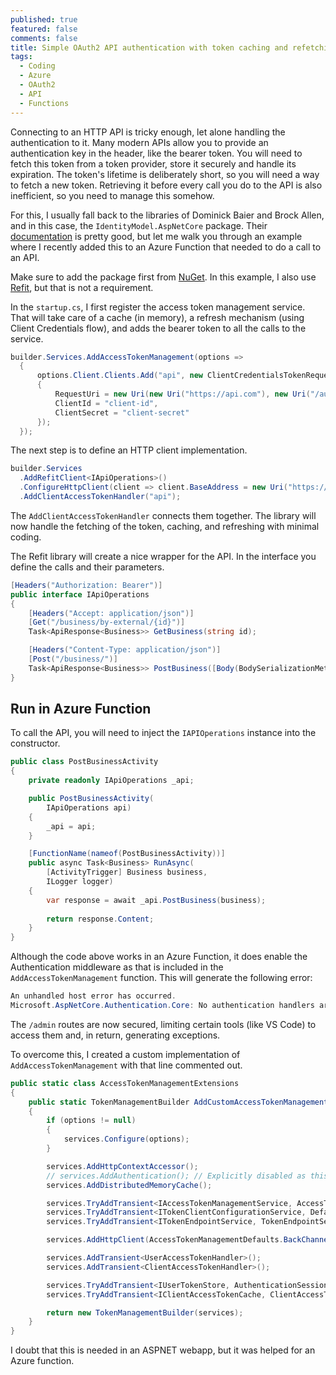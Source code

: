 ```yaml
---
published: true
featured: false
comments: false
title: Simple OAuth2 API authentication with token caching and refetching in an Azure Function using IdentityModel and Refit 
tags:
  - Coding
  - Azure
  - OAuth2
  - API
  - Functions
---
```


Connecting to an HTTP API is tricky enough, let alone handling the authentication to it. Many modern APIs allow you to provide an authentication key in the header, like the bearer token. You will need to fetch this token from a token provider, store it securely and handle its expiration. The token's lifetime is deliberately short, so you will need a way to fetch a new token. Retrieving it before every call you do to the API is also inefficient, so you need to manage this somehow.

For this, I usually fall back to the libraries of Dominick Baier and Brock Allen, and in this case, the `IdentityModel.AspNetCore` package. Their [documentation](https://identitymodel.readthedocs.io/en/latest/aspnetcore/overview.html) is pretty good, but let me walk you through an example where I recently added this to an Azure Function that needed to do a call to an API.

Make sure to add the package first from [NuGet](https://www.nuget.org/packages/IdentityModel.AspNetCore/). In this example, I also use [Refit](https://github.com/reactiveui/refit), but that is not a requirement.

In the `startup.cs`, I first register the access token management service. That will take care of a cache (in memory), a refresh mechanism (using Client Credentials flow), and adds the bearer token to all the calls to the service.

```csharp
builder.Services.AddAccessTokenManagement(options =>
  {
      options.Client.Clients.Add("api", new ClientCredentialsTokenRequest
      {
          RequestUri = new Uri(new Uri("https://api.com"), new Uri("/auth/token", UriKind.Relative)),
          ClientId = "client-id",
          ClientSecret = "client-secret"
      });
  });
```

The next step is to define an HTTP client implementation.

```csharp
builder.Services
  .AddRefitClient<IApiOperations>()
  .ConfigureHttpClient(client => client.BaseAddress = new Uri("https://api.com"))
  .AddClientAccessTokenHandler("api");
```

The `AddClientAccessTokenHandler` connects them together. The library will now handle the fetching of the token, caching, and refreshing with minimal coding.

The Refit library will create a nice wrapper for the API. In the interface you define the calls and their parameters.

```csharp
[Headers("Authorization: Bearer")]
public interface IApiOperations
{
    [Headers("Accept: application/json")]
    [Get("/business/by-external/{id}")]
    Task<ApiResponse<Business>> GetBusiness(string id);

    [Headers("Content-Type: application/json")]
    [Post("/business/")]
    Task<ApiResponse<Business>> PostBusiness([Body(BodySerializationMethod.Serialized)] Business business);
}
```

## Run in Azure Function

To call the API, you will need to inject the `IAPIOperations` instance into the constructor.

```csharp
public class PostBusinessActivity 
{
    private readonly IApiOperations _api;

    public PostBusinessActivity(
        IApiOperations api) 
    {
        _api = api;
    }

    [FunctionName(nameof(PostBusinessActivity))]
    public async Task<Business> RunAsync(
        [ActivityTrigger] Business business,
        ILogger logger)
    {
        var response = await _api.PostBusiness(business);
       
        return response.Content;
    }
}
```

Although the code above works in an Azure Function, it does enable the Authentication middleware as that is included in the `AddAccessTokenManagement` function. This will generate the following error:

```csharp
An unhandled host error has occurred.
Microsoft.AspNetCore.Authentication.Core: No authentication handlers are registered. Did you forget to call AddAuthentication().Add[SomeAuthHandler]("ArmToken",...)?.
```

The `/admin` routes are now secured, limiting certain tools (like VS Code) to access them and, in return, generating exceptions. 

To overcome this, I created a custom implementation of `AddAccessTokenManagement` with that line commented out.

```csharp
public static class AccessTokenManagementExtensions
{
    public static TokenManagementBuilder AddCustomAccessTokenManagement(this IServiceCollection services, Action<AccessTokenManagementOptions> options = null)
    {
        if (options != null)
        {
            services.Configure(options);
        }

        services.AddHttpContextAccessor();
        // services.AddAuthentication(); // Explicitly disabled as this interferes with the functions admin endpoint
        services.AddDistributedMemoryCache();

        services.TryAddTransient<IAccessTokenManagementService, AccessTokenManagementService>();
        services.TryAddTransient<ITokenClientConfigurationService, DefaultTokenClientConfigurationService>();
        services.TryAddTransient<ITokenEndpointService, TokenEndpointService>();

        services.AddHttpClient(AccessTokenManagementDefaults.BackChannelHttpClientName);

        services.AddTransient<UserAccessTokenHandler>();
        services.AddTransient<ClientAccessTokenHandler>();

        services.TryAddTransient<IUserTokenStore, AuthenticationSessionUserTokenStore>();
        services.TryAddTransient<IClientAccessTokenCache, ClientAccessTokenCache>();

        return new TokenManagementBuilder(services);
    }
}
```

I doubt that this is needed in an ASPNET webapp, but it was helped for an Azure function. 